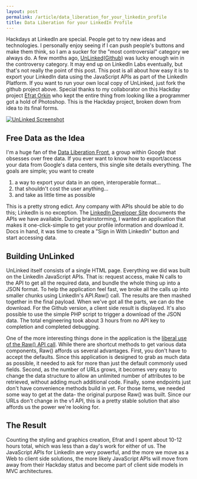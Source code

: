```yaml
---
layout: post
permalink: /article/data_liberation_for_your_linkedin_profile
title: Data Liberation for your LinkedIn Profile
---
```


Hackdays at LinkedIn are special. People get to try new ideas and technologies. I personally enjoy seeing if I can push people's buttons and make them think, so I am a sucker for the "most controversial" category we always do. A few months ago, [UnLinked](http://jakobo.github.com/UnLinked/)([Github](http://github.com/Jakobo/UnLinked)) was lucky enough win in the controversy category. It may end up on LinkedIn Labs eventually, but that's not really the point of this post. This post is all about how easy it is to export your LinkedIn data using the JavaScript APIs as part of the LinkedIn Platform. If you want to run your own local copy of UnLinked, just fork the github project above. Special thanks to my collaborator on this Hackday project [Efrat Orkin](http://www.coroflot.com/efratorkin) who kept the entire thing from looking like a programmer got a hold of Photoshop. This is the Hackday project, broken down from idea to its final forms.

[![UnLinked Screenshot](https://lh4.googleusercontent.com/-8EmqeIGG4u4/T1pBLatXgPI/AAAAAAAABRs/JYQUIHsSKGc/s200/unlinked_stage3.jpeg)](http://jakobo.github.com/UnLinked)

## Free Data as the Idea
I'm a huge fan of the [Data Liberation Front](http://www.dataliberation.org/), a group within Google that obsesses over free data. If you ever want to know how to export/access your data from Google's data centers, this single site details everything. The goals are simple; you want to create

1. a way to export your data in an open, interoperable format...
2. that shouldn't cost the user anything...
3. and take as little time as possible

This is a pretty strong edict. Any company with APIs should be able to do this; LinkedIn is no exception. The [LinkedIn Developer Site](https://developer.linkedin.com/) documents the APIs we have available. During brainstorming, I wanted an application that makes it one-click-simple to get your profile information and download it. Docs in hand, it was time to create a "Sign in With LinkedIn" button and start accessing data.

## Building UnLinked
UnLinked itself consists of a single HTML page. Everything we did was built on the LinkedIn JavaScript APIs. That is: request access, make N calls to the API to get all the required data, and bundle the whole thing up into a JSON format. To help the application feel fast, we broke all the calls up into smaller chunks using LinkedIn's API.Raw() call. The results are then mashed together in the final payload. When we've got all the parts, we can do the download. For the Github version, a client side result is displayed. It's also possible to use the simple PHP script to trigger a download of the JSON data. The total engineering took about 3 hours from no API key to completion and completed debugging.

One of the more interesting things done in the application is the [liberal use of the Raw() API call](https://github.com/Jakobo/UnLinked/blob/master/rsc/unlink.js#L26). While there are shortcut methods to get various data components, Raw() affords us several advantages. First, you don't have to accept the defaults. Since this application is designed to grab as much data as possible, it needed to ask for more than just the default commonly used fields. Second, as the number of URLs grows, it becomes very easy to change the data structure to allow an unlimited number of attributes to be retrieved, without adding much additional code. Finally, some endpoints just don't have convenience methods build in yet. For those items, we needed some way to get at the data- the original purpose Raw() was built. Since our URLs don't change in the v1 API, this is a pretty stable solution that also affords us the power we're looking for.

## The Result
Counting the styling and graphics creation, Efrat and I spent about 10-12 hours total, which was less than a day's work for either of us. The JavaScript APIs for LinkedIn are very powerful, and the more we move as a Web to client side solutions, the more likely JavaScript APIs will move from away from their Hackday status and become part of client side models in MVC architectures.

